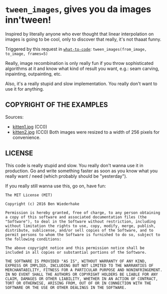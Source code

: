 # `tween_images`, gives you da images inn'tween!

Inspired by literally anyone who ever thought that linear interpolation
on images is going to be cool, only to discover that really, it's not
thaaat funny.

Triggered by this request in [`what-to-code`](https://github.com/joereynolds/what-to-code):
```tween_images(from_image, to_image, frames=5)```

Really, image recombination is only really fun if you throw
sophisticated algorithms at it and know what kind of result you want,
e.g.: seam carving, inpainting, outpainting, etc.

Also, it's a really stupid and slow implementation.  You really don't
want to use it for anything.

## COPYRIGHT OF THE EXAMPLES

Sources:
- [kitten1.jpg](https://pixabay.com/en/kitty-meng-chong-cute-704689/) (CC0)
- [kitten2.jpg](https://pixabay.com/en/kitty-cat-kitten-pet-animal-cute-551554/) (CC0)
Both images were resized to a width of 256 pixels for convenience.

## LICENSE

This code is really stupid and slow.  You really don't wanna use it in
production.  Go and write something faster as soon as you know what you
really want / need (which probably should be "yesterday").

If you really still wanna use this, go on, have fun:

```
The MIT License (MIT)

Copyright (c) 2016 Ben Wiederhake

Permission is hereby granted, free of charge, to any person obtaining a copy of this software and associated documentation files (the "Software"), to deal in the Software without restriction, including without limitation the rights to use, copy, modify, merge, publish, distribute, sublicense, and/or sell copies of the Software, and to permit persons to whom the Software is furnished to do so, subject to the following conditions:

The above copyright notice and this permission notice shall be included in all copies or substantial portions of the Software.

THE SOFTWARE IS PROVIDED "AS IS", WITHOUT WARRANTY OF ANY KIND, EXPRESS OR IMPLIED, INCLUDING BUT NOT LIMITED TO THE WARRANTIES OF MERCHANTABILITY, FITNESS FOR A PARTICULAR PURPOSE AND NONINFRINGEMENT. IN NO EVENT SHALL THE AUTHORS OR COPYRIGHT HOLDERS BE LIABLE FOR ANY CLAIM, DAMAGES OR OTHER LIABILITY, WHETHER IN AN ACTION OF CONTRACT, TORT OR OTHERWISE, ARISING FROM, OUT OF OR IN CONNECTION WITH THE SOFTWARE OR THE USE OR OTHER DEALINGS IN THE SOFTWARE.
```
